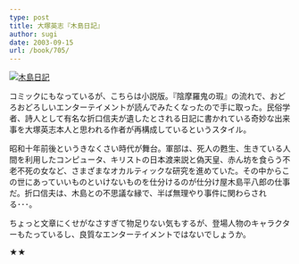 ```yaml
---
type: post
title: 大塚英志『木島日記』
author: sugi
date: 2003-09-15
url: /book/705/
---
```

<a href="http://www.amazon.co.jp/exec/obidos/ASIN/4044191123/chezsugi-22/ref=nosim/" onclick="_gaq.push(['_trackEvent', 'outbound-article', 'http://www.amazon.co.jp/exec/obidos/ASIN/4044191123/chezsugi-22/ref=nosim/', '']);" name="amazletlink" target="_blank"><img src="http://i0.wp.com/ec2.images-amazon.com/images/I/51VQ9HH1MRL.SL160.jpg?w=660" alt="木島日記" class="alignleft" data-recalc-dims="1" /></a>

コミックにもなっているが、こちらは小説版。『陰摩羅鬼の瑕』の流れで、おどろおどろしいエンターテイメントが読んでみたくなったので手に取った。民俗学者、詩人として有名な折口信夫が遺したとされる日記に書かれている奇妙な出来事を大塚英志本人と思われる作者が再構成しているというスタイル。

昭和十年前後というきなくさい時代が舞台。軍部は、死人の甦生、生きている人間を利用したコンピュータ、キリストの日本渡来説と偽天皇、赤ん坊を食らう不老不死の女など、さまざまなオカルティックな研究を進めていた。その中からこの世にあっていいものといけないものを仕分けるのが仕分け屋木島平八郎の仕事だ。折口信夫は、木島との不思議な縁で、半ば無理やり事件に関わらされる･･･。

ちょっと文章にくせがなさすぎて物足りない気もするが、登場人物のキャラクターもたっているし、良質なエンターテイメントではないでしょうか。

★★


